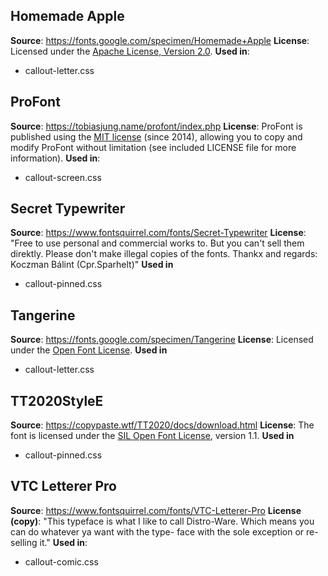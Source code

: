 Homemade Apple
--------------

**Source**: https://fonts.google.com/specimen/Homemade+Apple
**License**: Licensed under the [Apache License, Version 2.0](https://www.apache.org/licenses/LICENSE-2.0).
**Used in**:
- callout-letter.css

ProFont
-------

**Source**: https://tobiasjung.name/profont/index.php
**License**: ProFont is published using the [MIT license](https://opensource.org/license/mit) (since 2014), allowing you to copy and modify ProFont without limitation (see included LICENSE file for more information).
**Used in**:
- callout-screen.css

Secret Typewriter
-----------------

**Source**: https://www.fontsquirrel.com/fonts/Secret-Typewriter
**License**: "Free to use personal and commercial works to. But you can't sell them direktly. Please don't make illegal copies of the fonts. Thankx and regards: Koczman Bálint (Cpr.Sparhelt)"
**Used in**
- callout-pinned.css

Tangerine
---------

**Source**: https://fonts.google.com/specimen/Tangerine
**License**: Licensed under the [Open Font License](https://openfontlicense.org/).
**Used in**
- callout-letter.css

TT2020StyleE
------------

**Source**: https://copypaste.wtf/TT2020/docs/download.html
**License**: The font is licensed under the [SIL Open Font License](https://openfontlicense.org/#5667e9e4), version 1.1.
**Used in**
- callout-pinned.css

VTC Letterer Pro
----------------

**Source**: https://www.fontsquirrel.com/fonts/VTC-Letterer-Pro
**License (copy)**: "This typeface is what I like to call Distro-Ware.
Which means you can do whatever ya want with the type-
face with the sole exception or re-selling it."
**Used in**:
- callout-comic.css